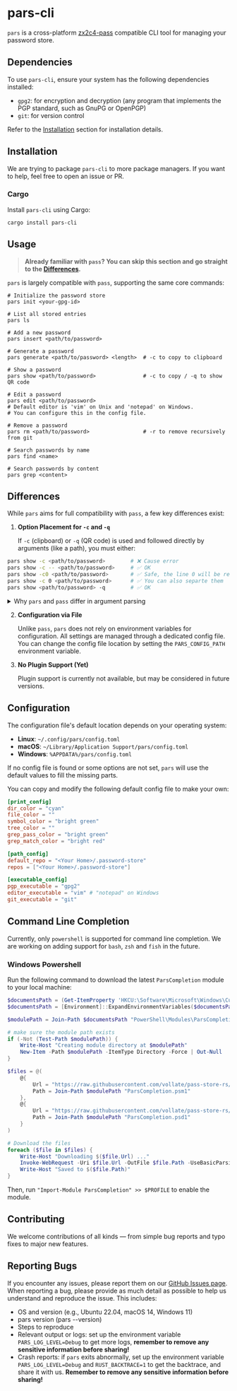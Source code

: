 # pars-cli

`pars` is a cross-platform [zx2c4-pass](https://www.passwordstore.org/) compatible CLI tool for managing your password store.

## Dependencies

To use `pars-cli`, ensure your system has the following dependencies installed:

- `gpg2`: for encryption and decryption (any program that implements the PGP standard, such as GnuPG or OpenPGP)
- `git`: for version control

Refer to the [Installation](#installation) section for installation details.

## Installation

We are trying to package `pars-cli` to more package managers. If you want to help, feel free to open an issue or PR.

<!--### Package Manager-->

<!--#### Arch Linux-->

<!--You can install `pars` from the AUR using your favorite AUR helper. For example, with `yay`-->

<!--```shell-->
<!--yay -S pars-cli-->
<!--```-->

<!--or `paru`:-->

<!--```shell-->
<!--paru -S pars-cli-->
<!--```-->

<!--#### MacOS-->

<!--You can install `pars` from the [homebrew](https://brew.sh/) using the following command:-->

<!--```shell-->
<!--brew tap pars-->
<!--brew install pars-cli-->
<!--```-->
<!--[>todo<]-->

<!--#### Windows-->

<!--You can install `pars` from the [scoop](https://scoop.sh/) using the following command:-->

<!--```shell-->
<!--scoop add bucket xxxx-->
<!--scoop install pars-cli-->
<!--```-->
### Cargo

Install `pars-cli` using Cargo:

```shell
cargo install pars-cli
```

<!-- Additional package manager instructions (AUR, Homebrew, Scoop) to be added here -->

## Usage

> **Already familiar with `pass`? You can skip this section and go straight to the [Differences](#differences).**

`pars` is largely compatible with `pass`, supporting the same core commands:

```shell
# Initialize the password store
pars init <your-gpg-id>

# List all stored entries
pars ls

# Add a new password
pars insert <path/to/password>

# Generate a password
pars generate <path/to/password> <length>  # -c to copy to clipboard

# Show a password
pars show <path/to/password>               # -c to copy / -q to show QR code

# Edit a password
pars edit <path/to/password>
# Default editor is 'vim' on Unix and 'notepad' on Windows.
# You can configure this in the config file.

# Remove a password
pars rm <path/to/password>                 # -r to remove recursively from git

# Search passwords by name
pars find <name>

# Search passwords by content
pars grep <content>
```

## Differences

While `pars` aims for full compatibility with `pass`, a few key differences exist:

1. **Option Placement for `-c` and `-q`**

   If `-c` (clipboard) or `-q` (QR code) is used and followed directly by arguments (like a path), you must either:

```sh
pars show -c <path/to/password>        # ❌ Cause error
pars show -c -- <path/to/password>     # ✅ OK
pars show -c0 <path/to/password>       # ✅ Safe, the line 0 will be regarded as the frist line
pars show -c 0 <path/to/password>      # ✅ You can also separte them
pars show <path/to/password> -q        # ✅ OK
```

<details>
<summary>Why <code>pars</code> and <code>pass</code> differ in argument parsing</summary>
<div>
<p><code>pars</code> uses the <a href="https://docs.rs/clap">Rust Clap</a> library for parsing command-line arguments. Clap is a modern, strongly typed argument parser that conforms to POSIX standards. It enforces clear separation between options and positional arguments, especially when options accept optional values or multiple values.</p>

<p>In contrast, <code>pass</code> is written in Bash and parses arguments manually using shell constructs like <code>shift</code>, <code>case</code>, and <code>getopts</code>. This gives <code>pass</code> more lenient and flexible handling of ambiguous argument positions, but it also results in inconsistent behavior between versions or environments.</p>

<p>Because of these fundamental differences, some <code>pass</code>-style invocations must be adjusted slightly when used with <code>pars</code>.</p>
</div>
</details>

2. **Configuration via File**

   Unlike `pass`, `pars` does not rely on environment variables for configuration. All settings are managed through a dedicated config file. You can change the config file location by setting the `PARS_CONFIG_PATH` environment variable.

3. **No Plugin Support (Yet)**

   Plugin support is currently not available, but may be considered in future versions.

## Configuration

The configuration file's default location depends on your operating system:

- **Linux**: `~/.config/pars/config.toml`
- **macOS**: `~/Library/Application Support/pars/config.toml`
- **Windows**: `%APPDATA%/pars/config.toml`

If no config file is found or some options are not set, `pars` will use the default values to fill the missing parts.

You can copy and modify the following default config file to make your own:

```toml
[print_config]
dir_color = "cyan"
file_color = ""
symbol_color = "bright green"
tree_color = ""
grep_pass_color = "bright green"
grep_match_color = "bright red"

[path_config]
default_repo = "<Your Home>/.password-store"
repos = ["<Your Home>/.password-store"]

[executable_config]
pgp_executable = "gpg2"
editor_executable = "vim" # "notepad" on Windows
git_executable = "git"
```

## Command Line Completion

Currently, only `powershell` is supported for command line completion. We are working on adding support for `bash`, `zsh` and `fish` in the future.

### Windows Powershell

Run the following command to download the latest `ParsCompletion` module to your local machine:

```powershell
$documentsPath = (Get-ItemProperty 'HKCU:\Software\Microsoft\Windows\CurrentVersion\Explorer\User Shell Folders').Personal
$documentsPath = [Environment]::ExpandEnvironmentVariables($documentsPath)

$modulePath = Join-Path $documentsPath "PowerShell\Modules\ParsCompletion"

# make sure the module path exists
if (-Not (Test-Path $modulePath)) {
    Write-Host "Creating module directory at $modulePath"
    New-Item -Path $modulePath -ItemType Directory -Force | Out-Null
}

$files = @(
    @{
        Url = "https://raw.githubusercontent.com/vollate/pass-store-rs/refs/heads/main/completion/pwsh/ParsCompletion.psm1"
        Path = Join-Path $modulePath "ParsCompletion.psm1"
    },
    @{
        Url = "https://raw.githubusercontent.com/vollate/pass-store-rs/refs/heads/main/completion/pwsh/ParsCompletion.psd1"
        Path = Join-Path $modulePath "ParsCompletion.psd1"
    }
)

# Download the files
foreach ($file in $files) {
    Write-Host "Downloading $($file.Url) ..."
    Invoke-WebRequest -Uri $file.Url -OutFile $file.Path -UseBasicParsing
    Write-Host "Saved to $($file.Path)"
}
```

Then, run `"Import-Module ParsCompletion" >> $PROFILE` to enable the module.

## Contributing

We welcome contributions of all kinds — from simple bug reports and typo fixes to major new features.

## Reporting Bugs

If you encounter any issues, please report them on our [GitHub Issues page](https://github.com/vollate/pass-store-rs/issues). When reporting a bug, please provide as much detail as possible to help us understand and reproduce the issue. This includes:

- OS and version (e.g., Ubuntu 22.04, macOS 14, Windows 11)
- pars version (pars --version)
- Steps to reproduce
- Relevant output or logs: set up the environment variable `PARS_LOG_LEVEL=Debug` to get more logs, **remember to remove any sensitive information before sharing!**
- Crash reports: if `pars` exits abnormally, set up the environment variable `PARS_LOG_LEVEL=Debug` and `RUST_BACKTRACE=1` to get the backtrace, and share it with us. **Remember to remove any sensitive information before sharing!**
  
